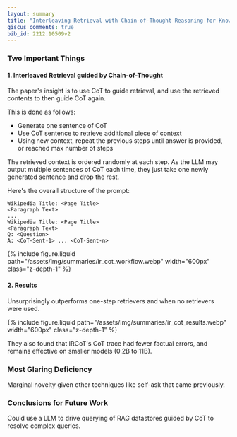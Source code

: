 ```yaml
---
layout: summary
title: "Interleaving Retrieval with Chain-of-Thought Reasoning for Knowledge-Intensive Multi-Step Questions"
giscus_comments: true
bib_id: 2212.10509v2
---
```


### Two Important Things

#### 1. Interleaved Retrieval guided by Chain-of-Thought

The paper's insight is to use CoT to guide retrieval, and use the retrieved
contents to then guide CoT again.

This is done as follows:

- Generate one sentence of CoT
- Use CoT sentence to retrieve additional piece of context
- Using new context, repeat the previous steps until answer is provided, or reached max number of steps

The retrieved context is ordered randomly at each step. As the LLM may output
multiple sentences of CoT each time, they just take one newly generated sentence
and drop the rest.

Here's the overall structure of the prompt:

```
Wikipedia Title: <Page Title>
<Paragraph Text>
...
Wikipedia Title: <Page Title>
<Paragraph Text>
Q: <Question>
A: <CoT-Sent-1> ... <CoT-Sent-n>
```

{% include figure.liquid
    path="/assets/img/summaries/ir_cot_workflow.webp"
    width="600px"
    class="z-depth-1"
%}

#### 2. Results

Unsurprisingly outperforms one-step retrievers and when
no retrievers were used.

{% include figure.liquid
    path="/assets/img/summaries/ir_cot_results.webp"
    width="600px"
    class="z-depth-1"
%}

They also found that IRCoT's CoT trace had fewer factual errors, and remains
effective on smaller models (0.2B to 11B).

### Most Glaring Deficiency

Marginal novelty given other techniques like self-ask that came previously.

### Conclusions for Future Work

Could use a LLM to drive querying of RAG datastores guided by CoT to resolve
complex queries.
